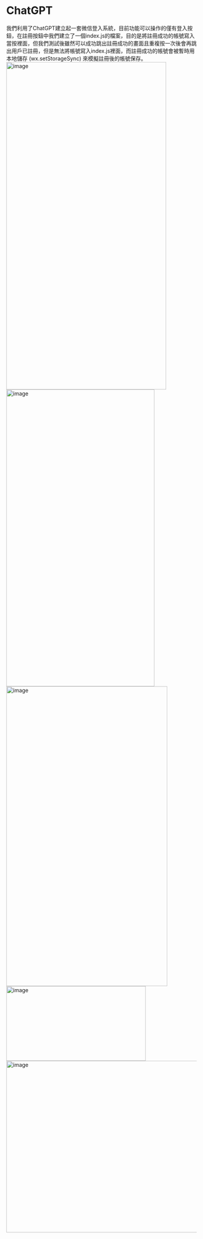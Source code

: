 # ChatGPT
我們利用了ChatGPT建立起一套微信登入系統，目前功能可以操作的僅有登入按鈕，在註冊按鈕中我們建立了一個index.js的檔案，目的是將註冊成功的帳號寫入當按裡面，但我們測試後雖然可以成功跳出註冊成功的畫面且重複按一次後會再跳出用戶已註冊，但是無法將帳號寫入index.js裡面，而註冊成功的帳號會被暫時用本地儲存 (wx.setStorageSync) 來模擬註冊後的帳號保存。
<img width="423" height="864" alt="image" src="https://github.com/user-attachments/assets/a9ffd522-4053-43ba-9f63-09ce5b4ad44c" />
<img width="392" height="783" alt="image" src="https://github.com/user-attachments/assets/50018f82-ef3f-4dc5-b5b1-e520453572e7" />
<img width="426" height="791" alt="image" src="https://github.com/user-attachments/assets/e03473fb-c954-4d77-89d3-e0fdd93659a6" />
<img width="369" height="197" alt="image" src="https://github.com/user-attachments/assets/d3e6cbe5-a35b-405f-8f22-9ff47d479460" />
<img width="780" height="453" alt="image" src="https://github.com/user-attachments/assets/5b3814be-9172-43d3-a5ae-9309874d9d58" />
